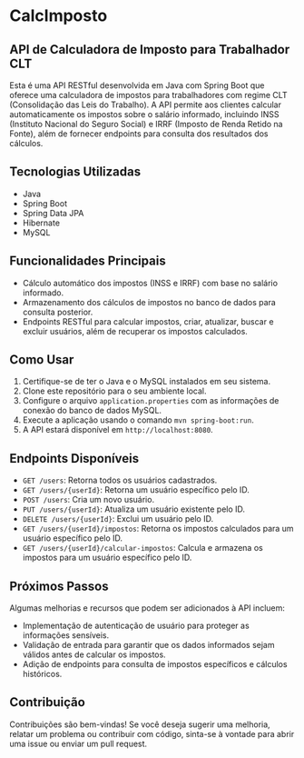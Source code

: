 # CalcImposto

## API de Calculadora de Imposto para Trabalhador CLT

Esta é uma API RESTful desenvolvida em Java com Spring Boot que oferece uma calculadora de impostos para trabalhadores com regime CLT (Consolidação das Leis do Trabalho). A API permite aos clientes calcular automaticamente os impostos sobre o salário informado, incluindo INSS (Instituto Nacional do Seguro Social) e IRRF (Imposto de Renda Retido na Fonte), além de fornecer endpoints para consulta dos resultados dos cálculos.

## Tecnologias Utilizadas

- Java
- Spring Boot
- Spring Data JPA
- Hibernate
- MySQL

## Funcionalidades Principais

- Cálculo automático dos impostos (INSS e IRRF) com base no salário informado.
- Armazenamento dos cálculos de impostos no banco de dados para consulta posterior.
- Endpoints RESTful para calcular impostos, criar, atualizar, buscar e excluir usuários, além de recuperar os impostos calculados.

## Como Usar

1. Certifique-se de ter o Java e o MySQL instalados em seu sistema.
2. Clone este repositório para o seu ambiente local.
3. Configure o arquivo `application.properties` com as informações de conexão do banco de dados MySQL.
4. Execute a aplicação usando o comando `mvn spring-boot:run`.
5. A API estará disponível em `http://localhost:8080`.

## Endpoints Disponíveis

- `GET /users`: Retorna todos os usuários cadastrados.
- `GET /users/{userId}`: Retorna um usuário específico pelo ID.
- `POST /users`: Cria um novo usuário.
- `PUT /users/{userId}`: Atualiza um usuário existente pelo ID.
- `DELETE /users/{userId}`: Exclui um usuário pelo ID.
- `GET /users/{userId}/impostos`: Retorna os impostos calculados para um usuário específico pelo ID.
- `GET /users/{userId}/calcular-impostos`: Calcula e armazena os impostos para um usuário específico pelo ID.

## Próximos Passos

Algumas melhorias e recursos que podem ser adicionados à API incluem:

- Implementação de autenticação de usuário para proteger as informações sensíveis.
- Validação de entrada para garantir que os dados informados sejam válidos antes de calcular os impostos.
- Adição de endpoints para consulta de impostos específicos e cálculos históricos.

## Contribuição

Contribuições são bem-vindas! Se você deseja sugerir uma melhoria, relatar um problema ou contribuir com código, sinta-se à vontade para abrir uma issue ou enviar um pull request.
